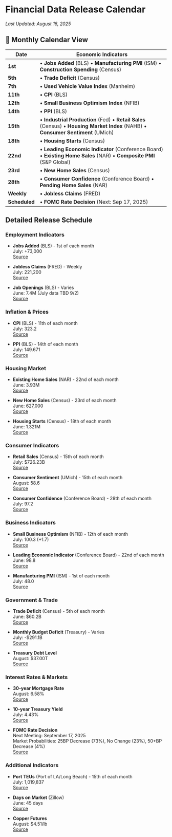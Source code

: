 # Financial Data Release Calendar

*Last Updated: August 16, 2025*

## 📅 Monthly Calendar View

| Date | Economic Indicators |
|------|---------------------|
| **1st** | • **Jobs Added** (BLS) • **Manufacturing PMI** (ISM) • **Construction Spending** (Census) |
| **5th** | • **Trade Deficit** (Census) |
| **7th** | • **Used Vehicle Value Index** (Manheim) |
| **11th** | • **CPI** (BLS) |
| **12th** | • **Small Business Optimism Index** (NFIB) |
| **14th** | • **PPI** (BLS) |
| **15th** | • **Industrial Production** (Fed) • **Retail Sales** (Census) • **Housing Market Index** (NAHB) • **Consumer Sentiment** (UMich) |
| **18th** | • **Housing Starts** (Census) |
| **22nd** | • **Leading Economic Indicator** (Conference Board) • **Existing Home Sales** (NAR) • **Composite PMI** (S&P Global) |
| **23rd** | • **New Home Sales** (Census) |
| **28th** | • **Consumer Confidence** (Conference Board) • **Pending Home Sales** (NAR) |
| **Weekly** | • **Jobless Claims** (FRED) |
| **Scheduled** | • **FOMC Rate Decision** (Next: Sep 17, 2025) |

## Detailed Release Schedule

### Employment Indicators
- **Jobs Added** (BLS) - 1st of each month  
  July: +73,000  
  [Source](https://www.bls.gov/cps/data.htm)

- **Jobless Claims** (FRED) - Weekly  
  July: 221,200  
  [Source](https://fred.stlouisfed.org/series/ICSA)

- **Job Openings** (BLS) - Varies  
  June: 7.4M (July data TBD 9/2)  
  [Source](https://www.bls.gov/jlt/data.htm)

### Inflation & Prices
- **CPI** (BLS) - 11th of each month  
  July: 323.2  
  [Source](https://www.bls.gov/cpi/data.htm)

- **PPI** (BLS) - 14th of each month  
  July: 149.671  
  [Source](https://www.bls.gov/ppi/data.htm)

### Housing Market
- **Existing Home Sales** (NAR) - 22nd of each month  
  June: 3.93M  
  [Source](https://www.nar.realtor/newsroom/existing-home-sales-edged-lower-by-0-5-in-april)

- **New Home Sales** (Census) - 23rd of each month  
  June: 627,000  
  [Source](https://www.census.gov/construction/nrs/current/index.html)

- **Housing Starts** (Census) - 18th of each month  
  June: 1.321M  
  [Source](https://www.census.gov/construction/nrc/current/index.html)

### Consumer Indicators
- **Retail Sales** (Census) - 15th of each month  
  July: $726.23B  
  [Source](https://www.census.gov/retail/sales.html)

- **Consumer Sentiment** (UMich) - 15th of each month  
  August: 58.6  
  [Source](https://data.sca.isr.umich.edu/)

- **Consumer Confidence** (Conference Board) - 28th of each month  
  July: 97.2  
  [Source](https://www.conference-board.org/topics/consumer-confidence)

### Business Indicators
- **Small Business Optimism** (NFIB) - 12th of each month  
  July: 100.3 (+1.7)  
  [Source](https://www.nfib.com/news/monthly_report/sbet/)

- **Leading Economic Indicator** (Conference Board) - 22nd of each month  
  June: 98.8  
  [Source](https://www.conference-board.org/topics/leading-economic-indicators)

- **Manufacturing PMI** (ISM) - 1st of each month  
  July: 48.0  
  [Source](https://tradingeconomics.com/united-states/business-confidence)

### Government & Trade
- **Trade Deficit** (Census) - 5th of each month  
  June: $60.2B  
  [Source](https://www.census.gov/foreign-trade/Press-Release/ft900_index.html)

- **Monthly Budget Deficit** (Treasury) - Varies  
  July: -$291.1B  
  [Source](https://fiscaldata.treasury.gov/datasets/monthly-treasury-statement/outlays-of-the-u-s-government)

- **Treasury Debt Level**  
  August: $37.00T  
  [Source](https://fiscaldata.treasury.gov/datasets/debt-to-the-penny/debt-to-the-penny)

### Interest Rates & Markets
- **30-year Mortgage Rate**  
  August: 6.58%  
  [Source](https://fred.stlouisfed.org/series/MORTGAGE30US)

- **10-year Treasury Yield**  
  July: 4.43%  
  [Source](https://fred.stlouisfed.org/series/DGS10)

- **FOMC Rate Decision**  
  Next Meeting: September 17, 2025  
  Market Probabilities: 25BP Decrease (73%), No Change (23%), 50+BP Decrease (4%)  
  [Source](https://polymarket.com/event/fed-decision-in-september?tid=1753906169966)

### Additional Indicators
- **Port TEUs** (Port of LA/Long Beach) - 15th of each month  
  July: 1,019,837  
  [Source](https://www.portoflosangeles.org/business/statistics/container-statistics)

- **Days on Market** (Zillow)  
  June: 45 days  
  [Source](https://www.zillow.com/research/data/)

- **Copper Futures**  
  August: $4.51/lb  
  [Source](https://www.cmegroup.com/markets/metals/base/copper.quotes.html)
